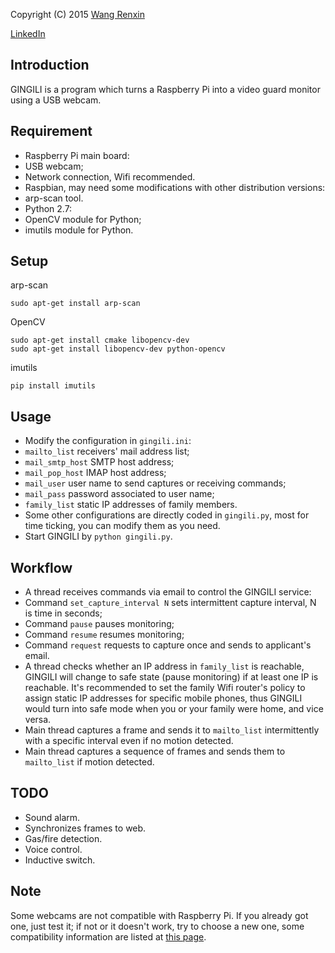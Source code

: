 Copyright (C) 2015 [Wang Renxin](https://twitter.com/wangrenxin)

[LinkedIn](https://cn.linkedin.com/pub/wang-renxin/43/494/20)

## Introduction

GINGILI is a program which turns a Raspberry Pi into a video guard monitor using a USB webcam.

## Requirement
 * Raspberry Pi main board:
  * USB webcam;
  * Network connection, Wifi recommended.
 * Raspbian, may need some modifications with other distribution versions:
  * arp-scan tool.
 * Python 2.7:
  * OpenCV module for Python;
  * imutils module for Python.

## Setup
arp-scan

    sudo apt-get install arp-scan

OpenCV

    sudo apt-get install cmake libopencv-dev
    sudo apt-get install libopencv-dev python-opencv

imutils

    pip install imutils

## Usage
 * Modify the configuration in `gingili.ini`:
  * `mailto_list` receivers' mail address list;
  * `mail_smtp_host` SMTP host address;
  * `mail_pop_host` IMAP host address;
  * `mail_user` user name to send captures or receiving commands;
  * `mail_pass` password associated to user name;
  * `family_list` static IP addresses of family members.
 * Some other configurations are directly coded in `gingili.py`, most for time ticking, you can modify
 them as you need.
 * Start GINGILI by `python gingili.py`.

## Workflow
 * A thread receives commands via email to control the GINGILI service:
  * Command `set_capture_interval N` sets intermittent capture interval, N is time in seconds;
  * Command `pause` pauses monitoring;
  * Command `resume` resumes monitoring;
  * Command `request` requests to capture once and sends to applicant's email.
 * A thread checks whether an IP address in `family_list` is reachable, GINGILI will change to safe state
 (pause monitoring) if at least one IP is reachable. It's recommended to set the family Wifi router's
 policy to assign static IP addresses for specific mobile phones, thus GINGILI would turn into safe mode
 when you or your family were home, and vice versa.
 * Main thread captures a frame and sends it to `mailto_list` intermittently with a specific interval even
 if no motion detected.
 * Main thread captures a sequence of frames and sends them to `mailto_list` if motion detected.

## TODO
 * Sound alarm.
 * Synchronizes frames to web.
 * Gas/fire detection.
 * Voice control.
 * Inductive switch.

## Note
Some webcams are not compatible with Raspberry Pi. If you already got one, just test it; if not or it
doesn't work, try to choose a new one, some compatibility information are listed at
[this page](http://elinux.org/RPi_USB_Webcams).
